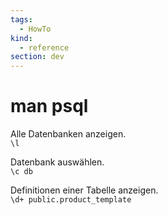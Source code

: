 ```yaml
---
tags:
  - HowTo
kind:
  - reference
section: dev
---
```


# man psql

Alle Datenbanken anzeigen.\
`\l`

Datenbank auswählen.\
`\c db`

Definitionen einer Tabelle anzeigen.\
`\d+ public.product_template`

